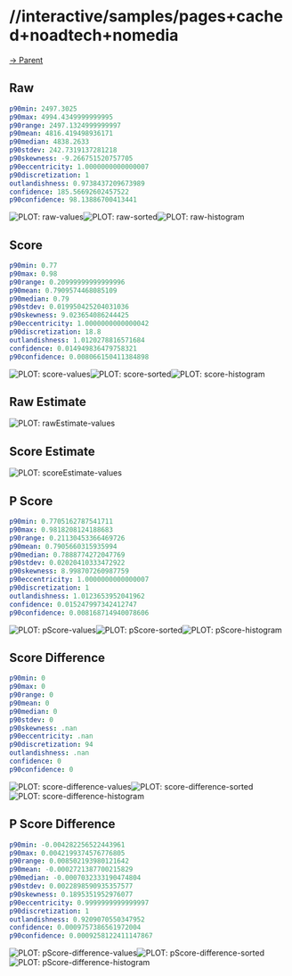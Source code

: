 
# //interactive/samples/pages+cached+noadtech+nomedia

[→ Parent](../..)


## Raw


```yaml
p90min: 2497.3025
p90max: 4994.4349999999995
p90range: 2497.1324999999997
p90mean: 4816.419498936171
p90median: 4838.2633
p90stdev: 242.7319137281218
p90skewness: -9.266751520757705
p90eccentricity: 1.0000000000000007
p90discretization: 1
outlandishness: 0.9738437209673989
confidence: 185.56692602457522
p90confidence: 98.13886700413441

```

![PLOT: raw-values](./raw/values.svg)![PLOT: raw-sorted](./raw/sorted.svg)![PLOT: raw-histogram](./raw/histogram.svg)
## Score


```yaml
p90min: 0.77
p90max: 0.98
p90range: 0.20999999999999996
p90mean: 0.7909574468085109
p90median: 0.79
p90stdev: 0.019950425204031036
p90skewness: 9.023654086244425
p90eccentricity: 1.0000000000000042
p90discretization: 18.8
outlandishness: 1.0120278816571684
confidence: 0.014949836479758321
p90confidence: 0.008066150411384898

```

![PLOT: score-values](./score/values.svg)![PLOT: score-sorted](./score/sorted.svg)![PLOT: score-histogram](./score/histogram.svg)
## Raw Estimate

![PLOT: rawEstimate-values](./rawEstimate/values.svg)
## Score Estimate

![PLOT: scoreEstimate-values](./scoreEstimate/values.svg)
## P Score


```yaml
p90min: 0.7705162787541711
p90max: 0.9818208124188683
p90range: 0.21130453366469726
p90mean: 0.7905660315935994
p90median: 0.7888774272047769
p90stdev: 0.02020410333472922
p90skewness: 8.998707260987759
p90eccentricity: 1.0000000000000007
p90discretization: 1
outlandishness: 1.0123653952041962
confidence: 0.015247997342412747
p90confidence: 0.008168714940078606

```

![PLOT: pScore-values](./pScore/values.svg)![PLOT: pScore-sorted](./pScore/sorted.svg)![PLOT: pScore-histogram](./pScore/histogram.svg)
## Score Difference


```yaml
p90min: 0
p90max: 0
p90range: 0
p90mean: 0
p90median: 0
p90stdev: 0
p90skewness: .nan
p90eccentricity: .nan
p90discretization: 94
outlandishness: .nan
confidence: 0
p90confidence: 0

```

![PLOT: score-difference-values](./score-difference/values.svg)![PLOT: score-difference-sorted](./score-difference/sorted.svg)![PLOT: score-difference-histogram](./score-difference/histogram.svg)
## P Score Difference


```yaml
p90min: -0.004282256522443961
p90max: 0.0042199374576776805
p90range: 0.008502193980121642
p90mean: -0.0002721387700215829
p90median: -0.0007032333190474804
p90stdev: 0.0022898590935357577
p90skewness: 0.1895351952976077
p90eccentricity: 0.9999999999999997
p90discretization: 1
outlandishness: 0.9209070550347952
confidence: 0.0009757386561972004
p90confidence: 0.0009258122411147867

```

![PLOT: pScore-difference-values](./pScore-difference/values.svg)![PLOT: pScore-difference-sorted](./pScore-difference/sorted.svg)![PLOT: pScore-difference-histogram](./pScore-difference/histogram.svg)